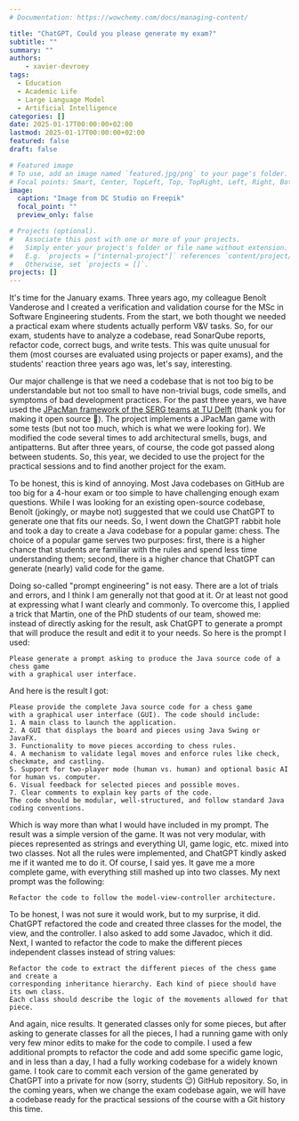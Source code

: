 ```yaml
---
# Documentation: https://wowchemy.com/docs/managing-content/

title: "ChatGPT, Could you please generate my exam?"
subtitle: ""
summary: ""
authors:
    - xavier-devroey
tags: 
  - Education
  - Academic Life
  - Large Language Model
  - Artificial Intelligence
categories: []
date: 2025-01-17T00:00:00+02:00
lastmod: 2025-01-17T00:00:00+02:00
featured: false
draft: false

# Featured image
# To use, add an image named `featured.jpg/png` to your page's folder.
# Focal points: Smart, Center, TopLeft, Top, TopRight, Left, Right, BottomLeft, Bottom, BottomRight.
image:
  caption: "Image from DC Studio on Freepik"
  focal_point: ""
  preview_only: false

# Projects (optional).
#   Associate this post with one or more of your projects.
#   Simply enter your project's folder or file name without extension.
#   E.g. `projects = ["internal-project"]` references `content/project/deep-learning/index.md`.
#   Otherwise, set `projects = []`.
projects: []
---
```


It's time for the January exams. Three years ago, my colleague Benoît Vanderose and I created a verification and validation course for the MSc in Software Engineering students. From the start, we both thought we needed a practical exam where students actually perform V&V tasks. So, for our exam, students have to analyze a codebase, read SonarQube reports, refactor code, correct bugs, and write tests. This was quite unusual for them (most courses are evaluated using projects or paper exams), and the students' reaction three years ago was, let's say, interesting.

Our major challenge is that we need a codebase that is not too big to be understandable but not too small to have non-trivial bugs, code smells, and symptoms of bad development practices. For the past three years, we have used the [JPacMan framework of the SERG teams at TU Delft](https://github.com/SERG-Delft/jpacman) (thank you for making it open source 🙏). The project implements a JPacMan game with some tests (but not too much, which is what we were looking for). We modified the code several times to add architectural smells, bugs, and antipatterns. But after three years, of course, the code got passed along between students. So, this year, we decided to use the project for the practical sessions and to find another project for the exam.

To be honest, this is kind of annoying. Most Java codebases on GitHub are too big for a 4-hour exam or too simple to have challenging enough exam questions. While I was looking for an existing open-source codebase, Benoît (jokingly, or maybe not) suggested that we could use ChatGPT to generate one that fits our needs. So, I went down the ChatGPT rabbit hole and took a day to create a Java codebase for a popular game: chess. The choice of a popular game serves two purposes: first, there is a higher chance that students are familiar with the rules and spend less time understanding them; second, there is a higher chance that ChatGPT can generate (nearly) valid code for the game.

Doing so-called "prompt engineering" is not easy. There are a lot of trials and errors, and I think I am generally not that good at it. Or at least not good at expressing what I want clearly and commonly. To overcome this, I applied a trick that Martin, one of the PhD students of our team, showed me: instead of directly asking for the result, ask ChatGPT to generate a prompt that will produce the result and edit it to your needs. So here is the prompt I used: 

```
Please generate a prompt asking to produce the Java source code of a chess game 
with a graphical user interface.
```

And here is the result I got:

```
Please provide the complete Java source code for a chess game 
with a graphical user interface (GUI). The code should include:
1. A main class to launch the application.
2. A GUI that displays the board and pieces using Java Swing or JavaFX.
3. Functionality to move pieces according to chess rules.
4. A mechanism to validate legal moves and enforce rules like check, checkmate, and castling.
5. Support for two-player mode (human vs. human) and optional basic AI for human vs. computer.
6. Visual feedback for selected pieces and possible moves.
7. Clear comments to explain key parts of the code.
The code should be modular, well-structured, and follow standard Java coding conventions.
```

Which is way more than what I would have included in my prompt. The result was a simple version of the game. It was not very modular, with pieces represented as strings and everything UI, game logic, etc. mixed into two classes. Not all the rules were implemented, and ChatGPT kindly asked me if it wanted me to do it. Of course, I said yes. It gave me a more complete game, with everything still mashed up into two classes. My next prompt was the following:

```
Refactor the code to follow the model-view-controller architecture. 
```

To be honest, I was not sure it would work, but to my surprise, it did. ChatGPT refactored the code and created three classes for the model, the view, and the controller. I also asked to add some Javadoc, which it did. Next, I wanted to refactor the code to make the different pieces independent classes instead of string values:

```
Refactor the code to extract the different pieces of the chess game and create a 
corresponding inheritance hierarchy. Each kind of piece should have its own class. 
Each class should describe the logic of the movements allowed for that piece.
```

And again, nice results. It generated classes only for some pieces, but after asking to generate classes for all the pieces, I had a running game with only very few minor edits to make for the code to compile. I used a few additional prompts to refactor the code and add some specific game logic, and in less than a day, I had a fully working codebase for a widely known game. I took care to commit each version of the game generated by ChatGPT into a private for now (sorry, students 😉) GitHub repository. So, in the coming years, when we change the exam codebase again, we will have a codebase ready for the practical sessions of the course with a Git history this time.

